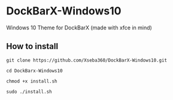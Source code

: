 # DockBarX-Windows10
Windows 10 Theme for DockBarX (made with xfce in mind)

## How to install
```
git clone https://github.com/Xseba360/DockBarX-Windows10.git

cd DockBarx-Windows10

chmod +x install.sh

sudo ./install.sh
```
